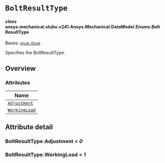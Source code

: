 <!-- vale off -->

<a id="boltresulttype"></a>

# `BoltResultType`

<a id="ansys.mechanical.stubs.v241.Ansys.Mechanical.DataModel.Enums.BoltResultType"></a>

#### *class* ansys.mechanical.stubs.v241.Ansys.Mechanical.DataModel.Enums.BoltResultType

Bases: [`enum.Enum`](https://docs.python.org/3/library/enum.html#enum.Enum)

Specifies the BoltResultType.

<!-- !! processed by numpydoc !! -->

<a id="overview"></a>

## Overview

### Attributes

| Name |
| ---------------------------------------------- |
| [`Adjustment`](#BoltResultType.Adjustment) |
| [`WorkingLoad`](#BoltResultType.WorkingLoad) |

<a id="attribute-detail"></a>

## Attribute detail

<a id="BoltResultType.Adjustment"></a>

### BoltResultType.Adjustment *= 0*

<a id="BoltResultType.WorkingLoad"></a>

### BoltResultType.WorkingLoad *= 1*

<!-- vale on -->
